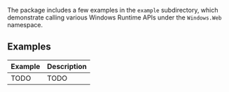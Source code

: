 The package includes a few examples in the `example` subdirectory, which
demonstrate calling various Windows Runtime APIs under the `Windows.Web`
namespace.

## Examples

| Example | Description |
| ------- | ----------- |
| TODO    | TODO        |
